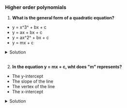 ### Higher order polynomials

1. **What is the general form of a quadratic equation?**

- y = x^3^ + bx + c
- y = ax + bx + c
- y = ax^2^ + bx + c
- y = mx + c

<details>
  <summary>Solution</summary>

y = ax^2^ + bx + c

</details>

</br>

2. **In the equation y = mx + c, wht does "m" represents?**

- The y-intercept
- The slope of the line
- The vertex of the line
- The x-intercept

<details>
  <summary>Solution</summary>

The slope of the line

</details>

</br>
